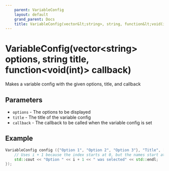 ```yaml
---
    parent: VariableConfig
    layout: default
    grand_parent: Docs
    title: VariableConfig(vector&lt;string>, string, function&lt;void(int)>)
---
```

# VariableConfig(vector&lt;string> options, string title, function&lt;void(int)> callback)
Makes a variable config with the given options, title, and callback

## Parameters
- `options` - The options to be displayed
- `title` - The title of the variable config
- `callback` - The callback to be called when the variable config is set

## Example
```cpp
VariableConfig config ({"Option 1", "Option 2", "Option 3"}, "Title", [](int i) {
    // Uses i + 1 because the index starts at 0, but the names start at 1
    std::cout << "Option " << i + 1 << " was selected" << std::endl;
});
```
